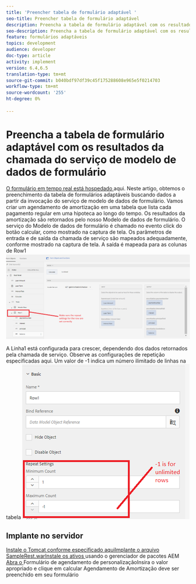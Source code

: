 ```yaml
---
title: 'Preencher tabela de formulário adaptável '
seo-title: Preencher tabela de formulário adaptável
description: Preencha a tabela de formulário adaptável com os resultados das chamadas do serviço de modelo de dados de formulário
seo-description: Preencha a tabela de formulário adaptável com os resultados das chamadas do serviço de modelo de dados de formulário
feature: formulários adaptáveis
topics: development
audience: developer
doc-type: article
activity: implement
version: 6.4,6.5
translation-type: tm+mt
source-git-commit: b040bdf97df39c45f175288608e965e5f0214703
workflow-type: tm+mt
source-wordcount: '255'
ht-degree: 0%

---
```



# Preencha a tabela de formulário adaptável com os resultados da chamada do serviço de modelo de dados de formulário

[O formulário em tempo real está hospedado ](https://forms.enablementadobe.com/content/dam/formsanddocuments/amortization/jcr:content?wcmmode=disabled)
aqui. Neste artigo, obtemos o preenchimento da tabela de formulários adaptáveis buscando dados a partir da invocação do serviço de modelo de dados de formulário. Vamos criar um agendamento de amortização em uma tabela que lista cada pagamento regular em uma hipoteca ao longo do tempo. Os resultados da amortização são retornados pelo nosso Modelo de dados de formulário. O serviço do Modelo de dados de formulário é chamado no evento click do botão calcular, como mostrado na captura de tela. Os parâmetros de entrada e de saída da chamada de serviço são mapeados adequadamente, conforme mostrado na captura de tela. A saída é mapeada para as colunas de Row1
![clickevent](assets/amortization.PNG)

A Linha1 está configurada para crescer, dependendo dos dados retornados pela chamada de serviço. Observe as configurações de repetição especificadas aqui. Um valor de -1 indica um número ilimitado de linhas na tabela
![Linha1](assets/rowconfiguration.PNG)

## Implante no servidor

[Instale o Tomcat conforme especificado ](/help/forms/ic-print-channel-tutorial/set-up-tomcat.md)
[aquiImplante o ](https://forms.enablementadobe.com/content/DemoServerBundles/SampleRest.war)
[arquivo SampleRest.warInstale os ativos  ](assets/amortizationschedule.zip) usando o gerenciador de pacotes AEM 
[Abra o ](http://localhost:4502/content/dam/formsanddocuments/amortization/jcr:content?wcmmode=disabled)
Formulário de agendamento de personalizaçãoInsira o valor apropriado e clique em calcular Agendamento de Amortização deve ser preenchido em seu formulário

